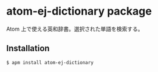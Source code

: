 # atom-ej-dictionary package

Atom 上で使える英和辞書。選択された単語を検索する。

## Installation

```
$ apm install atom-ej-dictionary
```
